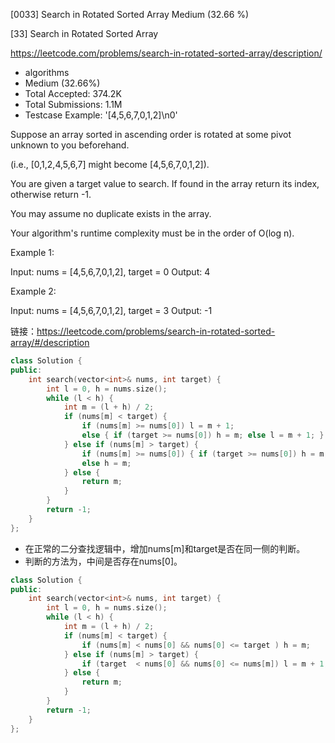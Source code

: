[0033] Search in Rotated Sorted Array                               Medium (32.66 %)

<!--front-->	
[33] Search in Rotated Sorted Array  

https://leetcode.com/problems/search-in-rotated-sorted-array/description/

* algorithms
* Medium (32.66%)
* Total Accepted:    374.2K
* Total Submissions: 1.1M
* Testcase Example:  '[4,5,6,7,0,1,2]\n0'

Suppose an array sorted in ascending order is rotated at some pivot unknown to you beforehand.

(i.e., [0,1,2,4,5,6,7] might become [4,5,6,7,0,1,2]).

You are given a target value to search. If found in the array return its index, otherwise return -1.

You may assume no duplicate exists in the array.

Your algorithm's runtime complexity must be in the order of O(log n).

Example 1:


Input: nums = [4,5,6,7,0,1,2], target = 0
Output: 4


Example 2:


Input: nums = [4,5,6,7,0,1,2], target = 3
Output: -1






<!--back-->

链接：https://leetcode.com/problems/search-in-rotated-sorted-array/#/description

```cpp
class Solution {
public:
    int search(vector<int>& nums, int target) {
        int l = 0, h = nums.size();
        while (l < h) {
            int m = (l + h) / 2;
            if (nums[m] < target) {
                if (nums[m] >= nums[0]) l = m + 1; 
                else { if (target >= nums[0]) h = m; else l = m + 1; }
            } else if (nums[m] > target) {
                if (nums[m] >= nums[0]) { if (target >= nums[0]) h = m; else l = m + 1; }
                else h = m;
            } else {
                return m;
            }
        }
        return -1;
    }
};
```

* 在正常的二分查找逻辑中，增加nums[m]和target是否在同一侧的判断。
* 判断的方法为，中间是否存在nums[0]。


```cpp
class Solution {
public:
    int search(vector<int>& nums, int target) {
        int l = 0, h = nums.size();
        while (l < h) {
            int m = (l + h) / 2;
            if (nums[m] < target) {
                if (nums[m] < nums[0] && nums[0] <= target ) h = m;     else l = m + 1;
            } else if (nums[m] > target) {
                if (target  < nums[0] && nums[0] <= nums[m]) l = m + 1; else h = m;
            } else {
                return m;
            }
        }
        return -1;
    }
};
```


